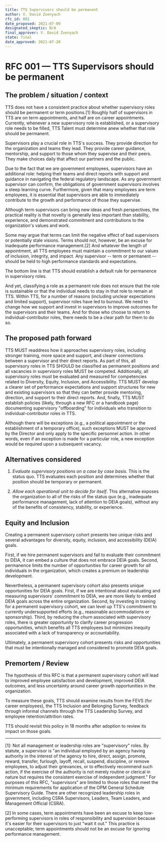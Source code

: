 ```yaml
---
title: TTS Supervisors should be permanent
author: V. David Zvenyach
rfc_id: 001
date_proposed: 2021-07-09
designated_skeptic: N/A
final_approver: V. David Zvenyach
state: final
date_approved: 2021-07-20
---
```


# RFC 001 — TTS Supervisors should be permanent

## The problem / situation / context

TTS does not have a consistent practice about whether supervisory roles should be permanent or term positions.[1] Roughly half of supervisors in TTS are on term appointments, and half are on career appointments. Currently, whenever a new supervisory role is established, or a supervisory role needs to be filled, TTS Talent must determine anew whether that role should be permanent. 

Supervisors play a crucial role in TTS's success. They provide direction for the organization and teams they lead. They provide career guidance, mentorship, and support to those whom they supervise and their peers. They make choices daily that affect our partners and the public.

Due to the fact that we are government employees, supervisors have an additional role: helping their teams and direct reports with support and guidance in navigating the federal regulatory landscape. As any government supervisor can confirm, the obligations of government supervisors involves a steep learning curve. Furthermore, given that many employees are term employees, it is essential that supervisors are able to immediately contribute to the growth and performance of those they supervise.

Although term supervisors can bring new ideas and fresh perspectives, the practical reality is that novelty is generally less important than stability, experience, and demonstrated commitment and contributions to the organization's values and work.

Some may argue that terms can limit the negative effect of bad supervisors or potentially stale visions. Terms should not, however, be an excuse for inadequate performance management.[2] And whatever the length of appointment, all TTS employees must maintain a commitment to our values of inclusion, integrity, and impact. Any supervisor -- term or permanent -- should be held to high performance standards and expectations.

The bottom line is that TTS should establish a default rule for permanence in supervisory roles.

And yet, classifying a role as a permanent role does not ensure that the role is sustainable or that the individual needs to stay in that role to remain at TTS. Within TTS, for a number of reasons (including unclear expectations and limited support), supervisor roles have led to burnout. We need to change how we support and invest in supervisors to improve outcomes for the supervisors and their teams. And for those who choose to return to individual-contributor roles, there needs to be a clear path for them to do so.

## The proposed path forward

TTS MUST readdress how it approaches supervisory roles, including stronger training, more space and support, and clearer connections between a supervisor and their direct reports. As part of this, all supervisory roles in TTS SHOULD be classified as permanent positions and all vacancies in supervisory roles MUST be competed. Additionally, all supervisory roles must be evaluated and measured for competencies related to Diversity, Equity, Inclusion, and Accessibility. TTS MUST develop a clearer set of performance expectations and support structures for new and existing supervisors so that they can better provide mentoring, direction, and support to their direct reports. And, finally, TTS MUST establish policies (likely, through a new RFC or a handbook page) documenting supervisory "offboarding" for individuals who transition to individual-contributor roles in TTS.

Although there will be exceptions (e.g., a political appointment or the establishment of a temporary office), such exceptions MUST be approved by the Director and only apply to the specific personnel action. In other words, even if an exception is made for a particular role, a new exception would be required upon a subsequent vacancy.

## Alternatives considered

1. _Evaluate supervisory positions on a case by case basis_. This is the status quo. TTS evaluates each position and determines whether that position should be temporary or permanent.

2. _Allow each operational unit to decide for itself_. This alternative exposes the organization to all of the risks of the status quo (e.g., inadequate performance management, lack of attention to DEIA goals), without any of the benefits of consistency, stability, or experience.

## Equity and Inclusion

Creating a permanent supervisory cohort presents two unique risks and several advantages for diversity, equity, inclusion, and accessibility (DEIA) goals. 

First, if we hire permanent supervisors and fail to evaluate their commitment to DEIA, it can embed a culture that does not embrace DEIA goals. Second, permanence limits the number of opportunities for career growth for _all_ individuals in the organization, which creates a premium on leadership development.

Nevertheless, a permanent supervisory cohort also presents unique opportunities for DEIA goals. First, if we are intentional about evaluating and measuring supervisors' commitment to DEIA, we are more likely to embed DEIA goals across the entire organization. Second, by investing in training for a permanent supervisory cohort, we can level up TTS's commitment to currently undersupported efforts (e.g., reasonable accommodations or sponsorship). Third, by reducing the _churn_ associated with supervisory roles, there is greater opportunity to clarify career progression opportunities, which benefits all TTS employees but minimizes inequity associated with a lack of transparency or accountability.

Ultimately, a permanent supervisory cohort presents risks and opportunities that must be intentionally managed and considered to promote DEIA goals. 

## Premortem / Review

The hypothesis of this RFC is that a permanent supervisory cohort will lead to improved employee satisfaction and development, improved DEIA outcomes, and less uncertainty around career growth opportunities in the organization.

To measure these goals, TTS should examine results from the FEVS (for career employees), the TTS Inclusion and Belonging Survey, feedback through informal channels through the TTS Leadership Survey, and employee retention/attrition rates.

TTS should revisit this policy in 18 months after adoption to review its impact on those goals.

---

[1]: Not all management or leadership roles are "supervisory" roles. By statute, a supervisor is "an individual employed by an agency having authority in the interest of the agency to hire, direct, assign, promote, reward, transfer, furlough, layoff, recall, suspend, discipline, or remove employees, to adjust their grievances, or to effectively recommend such action, if the exercise of the authority is not merely routine or clerical in nature but requires the consistent exercise of independent judgment." For purposes of this RFC, "supervisors" are limited to those roles that meet the minimum requirements for application of the OPM General Schedule Supervisory Guide. There are other recognized leadership roles in government, including CSRA Supervisors, Leaders, Team Leaders, and Management Official (CSRA).

[2] In some cases, term appointments have been an excuse to keep low-performing supervisors in roles of responsibility and supervision because it's easier for their supervisors to just "wait it out." This practice is unacceptable; term appointments should not be an excuse for ignoring performance management.
